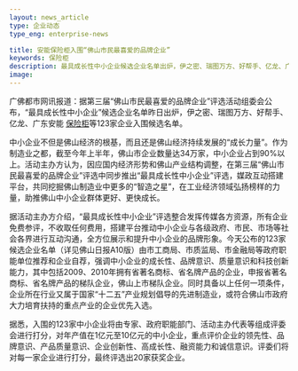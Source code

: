 ```yaml
---
layout: news_article
type: 企业动态
type_eng: enterprise-news

title: 安能保险柜入围“佛山市民最喜爱的品牌企业”
keywords: 保险柜
description: 最具成长性中小企业候选企业名单出炉，伊之密、瑞图万方、好帮手、亿龙、广东安能保险柜等123家企业入围第三届佛山市民最喜爱的品牌企业候选名单。
image: 
---
```

广佛都市网讯报道：据第三届“佛山市民最喜爱的品牌企业”评选活动组委会公布，“最具成长性中小企业”候选企业名单昨日出炉，伊之密、瑞图万方、好帮手、亿龙、广东安能 [保险柜](http://www.qnn.com.cn/)等123家企业入围候选名单。

中小企业不但是佛山经济的根基，而且还是佛山经济持续发展的“成长力量”。作为制造业之都，截至今年上半年，佛山市企业数量达34万家，中小企业占到90%以上。活动主办方认为，因应国内经济形势和佛山产业结构调整，在第三届“佛山市民最喜爱的品牌企业”评选中同步推出“最具成长性中小企业”评选，媒政互动搭建平台，共同挖掘佛山制造业中更多的“智造之星”，在工业经济领域弘扬榜样的力量，助推佛山中小企业群体更好、更快成长。

据活动主办方介绍，“最具成长性中小企业”评选整合发挥传媒各方资源，所有企业免费参评，不收取任何费用，搭建平台推动中小企业与各级政府、市民、市场等社会各界进行互动沟通，全方位展示和提升中小企业的品牌形象。今天公布的123家候选企业名单（详见佛山日报A10版）由市工商局、市质监局、市金融局等政府职能单位推荐和企业自荐，强调中小企业的成长性、品牌意识、质量意识和科技创新能力，其中包括2009、2010年拥有省著名商标、省名牌产品的企业，申报省著名商标、省名牌产品的梯队企业，佛山上市梯队企业。同时具备以上任何一项条件，企业所在行业又属于国家“十二五”产业规划倡导的先进制造业，或符合佛山市政府大力培育扶持的重点产业的企业优先入选。

据悉，入围的123家中小企业将由专家、政府职能部门、活动主办代表等组成评委会进行打分，对年产值在1亿元至10亿元的中小企业，重点评价企业的领先性、品牌意识、产品质量意识、企业创新性、高成长性、融资能力和诚信意识。评委们将对每一家企业进行打分，最终评选出20家获奖企业。
